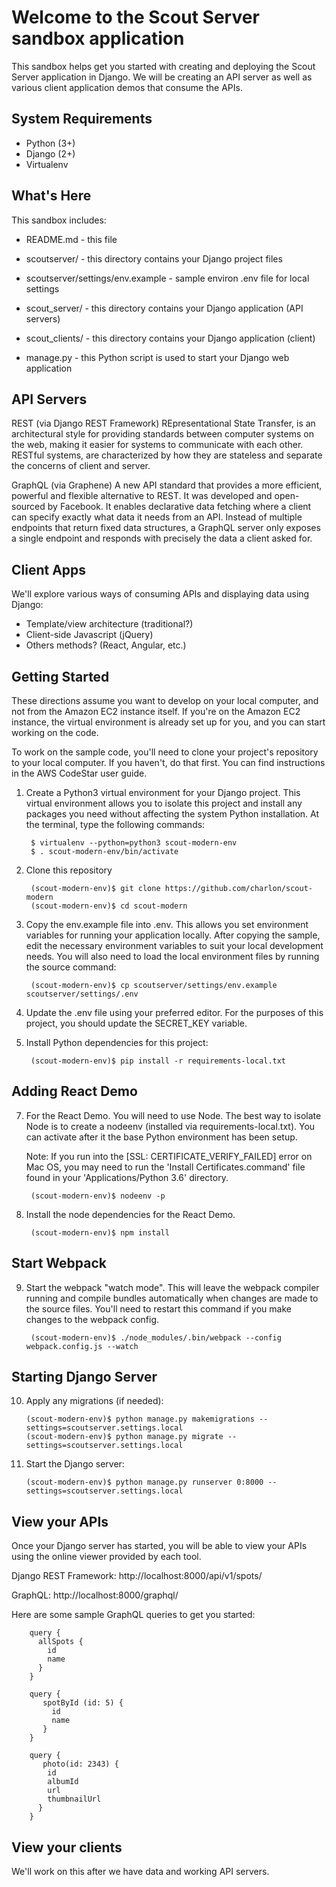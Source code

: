 Welcome to the Scout Server sandbox application
===============================================

This sandbox helps get you started with creating and deploying the Scout Server
application in Django. We will be creating an API server as well as various
client application demos that consume the APIs.

System Requirements
-------------------
* Python (3+)
* Django (2+)
* Virtualenv

What's Here
-----------

This sandbox includes:

* README.md - this file
* scoutserver/ - this directory contains your Django project files
* scoutserver/settings/env.example - sample environ .env file for local settings
* scout_server/ - this directory contains your Django application (API servers)
* scout_clients/ - this directory contains your Django application (client)

* manage.py - this Python script is used to start your Django web application

API Servers
-----------

REST (via Django REST Framework)
REpresentational State Transfer, is an architectural style for providing
standards between computer systems on the web, making it easier for systems to
communicate with each other. RESTful systems, are characterized by how they are
stateless and separate the concerns of client and server.

GraphQL (via Graphene)
A new API standard that provides a more efficient, powerful and flexible
alternative to REST. It was developed and open-sourced by Facebook. It enables
declarative data fetching where a client can specify exactly
what data it needs from an API. Instead of multiple endpoints that return fixed
data structures, a GraphQL server only exposes a single endpoint and responds
with precisely the data a client asked for.

Client Apps
-----------

We'll explore various ways of consuming APIs and displaying data using Django:

* Template/view architecture (traditional?)
* Client-side Javascript (jQuery)
* Others methods? (React, Angular, etc.)

Getting Started
---------------

These directions assume you want to develop on your local computer, and not
from the Amazon EC2 instance itself. If you're on the Amazon EC2 instance, the
virtual environment is already set up for you, and you can start working on the
code.

To work on the sample code, you'll need to clone your project's repository to your
local computer. If you haven't, do that first. You can find instructions in the
AWS CodeStar user guide.


1. Create a Python3 virtual environment for your Django project. This virtual
   environment allows you to isolate this project and install any packages you
   need without affecting the system Python installation. At the terminal, type
   the following commands:

        $ virtualenv --python=python3 scout-modern-env
        $ . scout-modern-env/bin/activate

2. Clone this repository

        (scout-modern-env)$ git clone https://github.com/charlon/scout-modern
        (scout-modern-env)$ cd scout-modern

4. Copy the env.example file into .env. This allows you set environment variables
   for running your application locally. After copying the sample, edit the
   necessary environment variables to suit your local development needs. You
   will also need to load the local environment files by running the source command:

        (scout-modern-env)$ cp scoutserver/settings/env.example scoutserver/settings/.env

5. Update the .env file using your preferred editor. For the purposes of this
   project, you should update the SECRET_KEY variable.

6. Install Python dependencies for this project:

        (scout-modern-env)$ pip install -r requirements-local.txt

Adding React Demo
-----------------

7. For the React Demo. You will need to use Node. The best way to isolate Node
   is to create a nodeenv (installed via requirements-local.txt). You can activate after it
   the base Python environment has been setup.

   Note: If you run into the [SSL: CERTIFICATE_VERIFY_FAILED] error on Mac OS, you
   may need to run the 'Install Certificates.command' file found in your
   'Applications/Python 3.6' directory.

        (scout-modern-env)$ nodeenv -p

8. Install the node dependencies for the React Demo.

        (scout-modern-env)$ npm install

Start Webpack
-------------

9. Start the webpack "watch mode". This will leave the webpack compiler running
   and compile bundles automatically when changes are made to the source files.
   You'll need to restart this command if you make changes to the webpack config.

        (scout-modern-env)$ ./node_modules/.bin/webpack --config webpack.config.js --watch

Starting Django Server
----------------------

10. Apply any migrations (if needed):

        (scout-modern-env)$ python manage.py makemigrations --settings=scoutserver.settings.local
        (scout-modern-env)$ python manage.py migrate --settings=scoutserver.settings.local

11. Start the Django server:

        (scout-modern-env)$ python manage.py runserver 0:8000 --settings=scoutserver.settings.local

View your APIs
---------------

Once your Django server has started, you will be able to view your APIs
using the online viewer provided by each tool.

Django REST Framework: http://localhost:8000/api/v1/spots/

GraphQL: http://localhost:8000/graphql/

Here are some sample GraphQL queries to get you started:

        query {
          allSpots {
            id
            name
          }
        }

        query {
           spotById (id: 5) {
             id
             name
           }
        }

        query {
           photo(id: 2343) {
            id
            albumId
            url
            thumbnailUrl
          }
        }

View your clients
-----------------

We'll work on this after we have data and working API servers.
